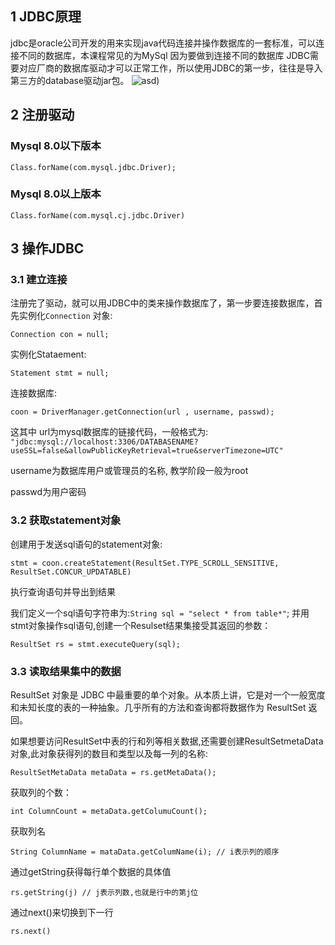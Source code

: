 ## 1 JDBC原理

jdbc是oracle公司开发的用来实现java代码连接并操作数据库的一套标准，可以连接不同的数据库，本课程常见的为MySql 因为要做到连接不同的数据库 JDBC需要对应厂商的数据库驱动才可以正常工作，所以使用JDBC的第一步，往往是导入第三方的database驱动jar包。
![asd](https://pic4.zhimg.com/80/v2-4ff6bf526433472db64fd3859e63f7bf_720w.jpg))

## 2 注册驱动

### Mysql 8.0以下版本

```
Class.forName(com.mysql.jdbc.Driver);
``` 
### Mysql 8.0以上版本

```
Class.forName(com.mysql.cj.jdbc.Driver)
```

## 3 操作JDBC

### 3.1 建立连接

注册完了驱动，就可以用JDBC中的类来操作数据库了，第一步要连接数据库，首先实例化`Connection` 对象:
```
Connection con = null;
```
实例化Stataement:
```
Statement stmt = null;
```
连接数据库:
```
coon = DriverManager.getConnection(url , username, passwd);
```
这其中 
url为mysql数据库的链接代码，一般格式为:
`"jdbc:mysql://localhost:3306/DATABASENAME?useSSL=false&allowPublicKeyRetrieval=true&serverTimezone=UTC"`

username为数据库用户或管理员的名称, 教学阶段一般为root

passwd为用户密码
### 3.2 获取statement对象

创建用于发送sql语句的statement对象:
```
stmt = coon.createStatement(ResultSet.TYPE_SCROLL_SENSITIVE, ResultSet.CONCUR_UPDATABLE)
```

执行查询语句并导出到结果

我们定义一个sql语句字符串为:`String sql = "select * from table*"`;
并用stmt对象操作sql语句,创建一个Resulset结果集接受其返回的参数：
```
ResultSet rs = stmt.executeQuery(sql);
```
 
### 3.3 读取结果集中的数据
ResultSet 对象是 JDBC 中最重要的单个对象。从本质上讲，它是对一个一般宽度和未知长度的表的一种抽象。几乎所有的方法和查询都将数据作为 ResultSet 返回。

如果想要访问ResultSet中表的行和列等相关数据,还需要创建ResultSetmetaData对象,此对象获得列的数目和类型以及每一列的名称:
```
ResultSetMetaData metaData = rs.getMetaData();
```
获取列的个数：
```
int ColumnCount = metaData.getColumuCount();
```
获取列名
```
String ColumnName = mataData.getColumName(i); // i表示列的顺序
```
通过getString获得每行单个数据的具体值
```
rs.getString(j) // j表示列数,也就是行中的第j位
```

通过next()来切换到下一行
```
rs.next()
```

